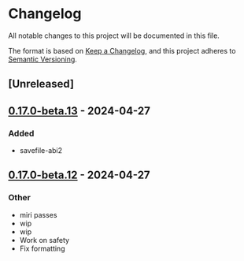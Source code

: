 # Changelog
All notable changes to this project will be documented in this file.

The format is based on [Keep a Changelog](https://keepachangelog.com/en/1.0.0/),
and this project adheres to [Semantic Versioning](https://semver.org/spec/v2.0.0.html).

## [Unreleased]

## [0.17.0-beta.13](https://github.com/avl/savefile/compare/savefile-v0.17.0-beta.12...savefile-v0.17.0-beta.13) - 2024-04-27

### Added
- savefile-abi2

## [0.17.0-beta.12](https://github.com/avl/savefile/compare/savefile-v0.17.0-beta.11...savefile-v0.17.0-beta.12) - 2024-04-27

### Other
- miri passes
- wip
- wip
- Work on safety
- Fix formatting
